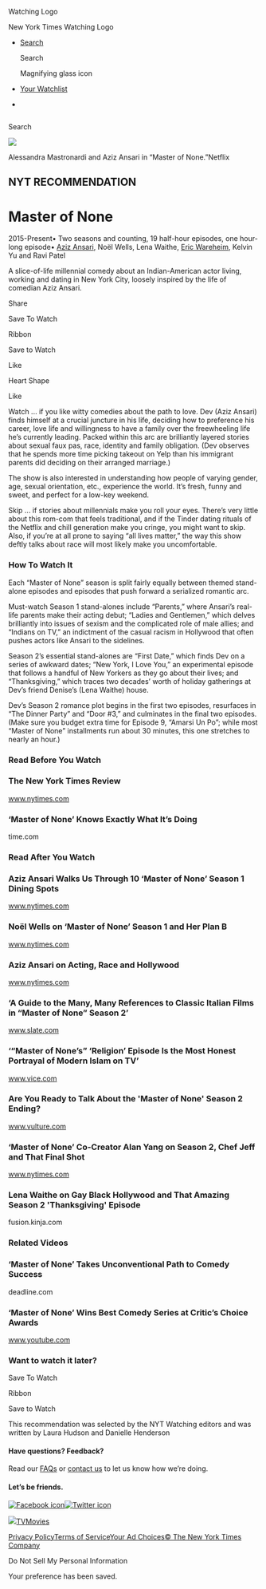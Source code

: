 <div id="react-root">

<div data-reactroot="" data-reactid="1" data-react-checksum="-256690305">

<div class="App__app" data-reactid="2">

[](/watching)

<div class="NavBar__watchingLogo" data-reactid="5">

Watching Logo

New York Times Watching Logo

</div>

  - [<span class="NavBar__visibleDesktop" data-reactid="24">Search</span>](/watching/search)
    
    <div class="NavBar__visibleMobile" data-reactid="25">
    
    <div class="NavSearchIcon__navSearchIcon" data-reactid="26">
    
    Search
    
    Magnifying glass icon
    
    </div>
    
    </div>

  - <span data-reactid="33">[Your Watchlist](/watching/watchlist)</span>
    
    <div class="NavBar__navBarSubHead" data-reactid="36">
    
    </div>

  - 

<div role="main" data-reactid="41">

<div class="NavSearch__navSearch" data-reactid="42">

<div class="NavSearchAutocomplete__autocompleteAndButton" data-reactid="44">

<div class="NavSearchAutocomplete__inputWrapper" style="display:inline-block;" data-reactid="45">

</div>

</div>

Search

</div>

<div data-reactid="48">

<div class="narrowContainer RecommendationLayout__recommendation container" data-reactid="51">

<div class="RecommendationLayout__page clearfix" data-reactid="53">

<div class="row" data-reactid="54">

<div class="section RecommendationLayout__sectionContent RecommendationLayout__imageSection" data-reactid="55">

<div class="RecommendationLayout__imageCol col-md-8 col-md-push-4 col-sm-12" data-reactid="56">

<div data-reactid="57">

<div data-reactid="58">

<div class="CreditedMedia__watchedBadgeCreditedMediaContainer" data-reactid="59">

![](https://static01.nyt.com/images/2015/12/13/watching/master-of-none-watching-recommendation/master-of-none-watching-recommendation-videoSixteenByNineJumbo1600-v5.jpg)

</div>

<div class="CreditedMedia__creditAndCaption" data-reactid="63">

<span class="CreditedMedia__caption" data-reactid="64">Alessandra
Mastronardi and Aziz Ansari in “Master of
None.”</span><span class="CreditedMedia__credit" data-reactid="65">Netflix</span>

</div>

</div>

</div>

</div>

<div class="col-md-4 col-md-pull-8 col-sm-12" data-reactid="66">

<div class="Info__info" data-reactid="67">

## NYT RECOMMENDATION

# Master of None

<div class="Info__subtitle" data-reactid="70">

<span class="Info__years" data-reactid="71">2015-Present</span><span class="Info__subtitleBullet" data-reactid="72">•
</span><span data-reactid="73">Two seasons and counting, 19 half-hour
episodes, one hour-long
episode</span><span class="Info__subtitleBullet" data-reactid="74">•
</span><span data-reactid="75">[Aziz
Ansari](/watching/search?q=Aziz%20Ansari&actor=aziz-ansari), Noël Wells,
Lena Waithe, [Eric
Wareheim](/watching/search?q=Eric%20Wareheim&actor=eric-wareheim),
Kelvin Yu and Ravi Patel</span>

</div>

A slice-of-life millennial comedy about an Indian-American actor living,
working and dating in New York City, loosely inspired by the life of
comedian Aziz Ansari.

<div class="Info__actions" data-reactid="88">

<div class="NYTSocialShare__overlayTriggerContainer" data-reactid="89">

Share

<div class="NYTSocialShare__overlay" style="display:none;" data-reactid="91">

</div>

</div>

<div class="_sharedIconStyles__SVGiconContainer" data-reactid="93">

Save To Watch

Ribbon

</div>

<span class="SaveToWatchlistButton__buttonText" data-reactid="100">Save
to Watch</span>

<div class="_sharedIconStyles__SVGiconContainer" data-reactid="102">

Like

Heart Shape

</div>

<span class="LikeButton__buttonText" data-reactid="109">Like</span>

</div>

</div>

</div>

</div>

</div>

<div class="row" data-reactid="110">

<div class="section RecommendationLayout__sectionContent" data-reactid="111">

<div class="col-md-8 col-sm-12" data-reactid="112">

<div class="WatchIfs__watchIfs" data-reactid="113">

<div class="WatchIfs__watchIf" data-reactid="114">

<span class="WatchIfs__label" data-reactid="115">Watch ...
</span><span data-reactid="116">if you like witty comedies about the
path to love. Dev (Aziz Ansari) finds himself at a crucial juncture in
his life, deciding how to preference his career, love life and
willingness to have a family over the freewheeling life he’s currently
leading. Packed within this arc are brilliantly layered stories about
sexual faux pas, race, identity and family obligation. (Dev observes
that he spends more time picking takeout on Yelp than his immigrant
parents did deciding on their arranged marriage.)  
  
The show is also interested in understanding how people of varying
gender, age, sexual orientation, etc., experience the world. It’s fresh,
funny and sweet, and perfect for a low-key weekend.</span>

</div>

<div class="WatchIfs__watchIf" data-reactid="117">

<span class="WatchIfs__label" data-reactid="118">Skip ...
</span><span data-reactid="119">if stories about millennials make you
roll your eyes. There’s very little about this rom-com that feels
traditional, and if the Tinder dating rituals of the Netflix and chill
generation make you cringe, you might want to skip. Also, if you’re at
all prone to saying “all lives matter,” the way this show deftly talks
about race will most likely make you uncomfortable.</span>

</div>

</div>

<div class="visible-small-screens" data-reactid="120">

</div>

</div>

<div class="RecommendationLayout__colRight col-md-4 col-sm-12" data-reactid="122">

<div class="visible-large-screens" data-reactid="123">

</div>

<div class="visible-large-screens" data-reactid="124">

</div>

</div>

</div>

</div>

<div class="row" data-reactid="127">

<div class="section RecommendationLayout__sectionContent" data-reactid="128">

</div>

</div>

<div data-reactid="130">

<div class="row" data-reactid="131">

<div class="RecommendationLayout__sectionContent col-md-8 col-sm-12" data-reactid="132">

<div data-reactid="133">

<div class="Recommendation__howToWatchSection" data-reactid="134">

### How To Watch It

<div class="Recommendation__howToWatch" data-reactid="136">

Each “Master of None” season is split fairly equally between themed
stand-alone episodes and episodes that push forward a serialized
romantic arc.  
  
Must-watch Season 1 stand-alones include “Parents,” where Ansari’s
real-life parents make their acting debut; “Ladies and Gentlemen,” which
delves brilliantly into issues of sexism and the complicated role of
male allies; and “Indians on TV,” an indictment of the casual racism in
Hollywood that often pushes actors like Ansari to the sidelines.  
  
Season 2’s essential stand-alones are “First Date,” which finds Dev on a
series of awkward dates; “New York, I Love You,” an experimental episode
that follows a handful of New Yorkers as they go about their lives; and
“Thanksgiving,” which traces two decades’ worth of holiday gatherings
at Dev’s friend Denise’s (Lena Waithe) house.  
  
Dev’s Season 2 romance plot begins in the first two episodes, resurfaces
in “The Dinner Party” and “Door \#3,” and culminates in the final two
episodes. (Make sure you budget extra time for Episode 9, “Amarsi Un
Po”; while most “Master of None” installments run about 30 minutes,
this one stretches to nearly an hour.)

</div>

</div>

<div data-reactid="137">

<div class="RelatedLinks__section" data-reactid="138">

### Read Before You Watch

<div data-reactid="140">

<div class="RelatedLinks__relatedLink" data-reactid="141">

[](http://www.nytimes.com/2015/11/06/arts/television/review-aziz-ansari-in-master-of-none-negotiates-technology-and-social-mores.html)

### The New York Times Review

<div class="RelatedLinks__relatedLinkSubtitle" data-reactid="144">

www.nytimes.com

</div>

</div>

<div class="RelatedLinks__relatedLink" data-reactid="145">

[](http://time.com/4111777/master-of-none-aziz-ansari-review/)

### ‘Master of None’ Knows Exactly What It’s Doing

<div class="RelatedLinks__relatedLinkSubtitle" data-reactid="148">

time.com

</div>

</div>

</div>

</div>

<div class="RelatedLinks__section" data-reactid="149">

### Read After You Watch

<div data-reactid="151">

<div class="RelatedLinks__relatedLink" data-reactid="152">

[](http://www.nytimes.com/interactive/2015/12/02/style/aziz-ansari-master-of-none-10-locations.html)

### Aziz Ansari Walks Us Through 10 ‘Master of None’ Season 1 Dining Spots

<div class="RelatedLinks__relatedLinkSubtitle" data-reactid="155">

www.nytimes.com

</div>

</div>

<div class="RelatedLinks__relatedLink" data-reactid="156">

[](http://www.nytimes.com/2015/11/22/arts/television/noel-wells-on-master-of-none-and-her-plan-b.html)

### Noël Wells on ‘Master of None’ Season 1 and Her Plan B

<div class="RelatedLinks__relatedLinkSubtitle" data-reactid="159">

www.nytimes.com

</div>

</div>

<div class="RelatedLinks__relatedLink" data-reactid="160">

[](http://www.nytimes.com/2015/11/15/arts/television/aziz-ansari-on-acting-race-and-hollywood.html)

### Aziz Ansari on Acting, Race and Hollywood

<div class="RelatedLinks__relatedLinkSubtitle" data-reactid="163">

www.nytimes.com

</div>

</div>

<div class="RelatedLinks__relatedLink" data-reactid="164">

[](http://www.slate.com/blogs/browbeat/2017/05/12/master_of_none_s_references_to_italian_movies_a_guide.html)

### ‘A Guide to the Many, Many References to Classic Italian Films in “Master of None” Season 2’

<div class="RelatedLinks__relatedLinkSubtitle" data-reactid="167">

www.slate.com

</div>

</div>

<div class="RelatedLinks__relatedLink" data-reactid="168">

[](https://www.vice.com/en_ca/article/master-of-nones-religion-episode-is-the-most-honest-portrayal-of-modern-islam-on-tv)

### ‘“Master of None’s” ‘Religion’ Episode Is the Most Honest Portrayal of Modern Islam on TV’

<div class="RelatedLinks__relatedLinkSubtitle" data-reactid="171">

www.vice.com

</div>

</div>

<div class="RelatedLinks__relatedLink" data-reactid="172">

[](http://www.vulture.com/2017/05/master-of-none-season-two-finale-ending-discussion.html)

### Are You Ready to Talk About the 'Master of None' Season 2 Ending?

<div class="RelatedLinks__relatedLinkSubtitle" data-reactid="175">

www.vulture.com

</div>

</div>

<div class="RelatedLinks__relatedLink" data-reactid="176">

[](https://www.nytimes.com/2017/05/24/arts/television/master-of-none-season-2-netflix-alan-yang-interview.html)

### ‘Master of None’ Co-Creator Alan Yang on Season 2, Chef Jeff and That Final Shot

<div class="RelatedLinks__relatedLinkSubtitle" data-reactid="179">

www.nytimes.com

</div>

</div>

<div class="RelatedLinks__relatedLink" data-reactid="180">

[](http://fusion.kinja.com/master-of-nones-lena-waithe-on-gay-black-hollywood-and-1795760008)

### Lena Waithe on Gay Black Hollywood and That Amazing Season 2 'Thanksgiving' Episode

<div class="RelatedLinks__relatedLinkSubtitle" data-reactid="183">

fusion.kinja.com

</div>

</div>

</div>

</div>

<div class="RelatedLinks__section" data-reactid="184">

### Related Videos

<div data-reactid="186">

<div class="RelatedLinks__relatedLink" data-reactid="187">

[](http://deadline.com/2016/05/deadline-the-contenders-emmys-video-master-of-none-netflix-alan-yang-1201764030/)

### ‘Master of None’ Takes Unconventional Path to Comedy Success

<div class="RelatedLinks__relatedLinkSubtitle" data-reactid="190">

deadline.com

</div>

</div>

<div class="RelatedLinks__relatedLink" data-reactid="191">

[](https://www.youtube.com/watch?v=XuntaP30Ns0)

### ‘Master of None’ Wins Best Comedy Series at Critic’s Choice Awards

<div class="RelatedLinks__relatedLinkSubtitle" data-reactid="194">

www.youtube.com

</div>

</div>

</div>

</div>

</div>

</div>

</div>

</div>

<div class="row" data-reactid="195">

<div class="RecommendationLayout__sectionContent col-md-8 col-sm-12" data-reactid="196">

<div class="Recommendation__secondButton" data-reactid="197">

### Want to watch it later?

<div class="_sharedIconStyles__SVGiconContainer" data-reactid="200">

Save To Watch

Ribbon

</div>

<span class="SaveToWatchlistButton__buttonText" data-reactid="207">Save
to Watch</span>

</div>

</div>

</div>

<div class="row" data-reactid="208">

<div class="RecommendationLayout__sectionContent RecommendationLayout__noBorder col-md-8 col-sm-12" data-reactid="209">

<div class="Recommendation__footerText" data-reactid="210">

<div data-reactid="211">

This recommendation was selected by the NYT Watching editors and was
written by Laura Hudson and Danielle Henderson

</div>

</div>

</div>

</div>

</div>

<div class="row" data-reactid="212">

<div class="col-md-12 col-sm-12" data-reactid="213">

</div>

</div>

</div>

</div>

</div>

</div>

<div class="container" data-reactid="216">

<div class="row" data-reactid="217">

<div class="col-sm-6" data-reactid="218">

<div class="section Footer__footerBlock" data-reactid="219">

#### Have questions? Feedback?

<div class="Footer__promptSubtitle" data-reactid="221">

Read our [FAQs](//www.nytimes.com/2017/01/10/watching/faq.html "faq") or
[contact us](mailto:watchingcare@nytimes.com) to let us know how we’re
doing.

</div>

</div>

</div>

<div class="col-sm-6" data-reactid="228">

<div class="section Footer__footerBlock" data-reactid="229">

#### Let’s be friends.

<div class="Footer__social" data-reactid="231">

[![Facebook
icon](/watching/assets/web/img/footer_facebook_icon.48f8f0ac.svg)](https://www.facebook.com/nytwatching/ "facebook")[![Twitter
icon](/watching/assets/web/img/footer_twitter_icon.f138d306.svg)](https://twitter.com/watching "twitter")

</div>

</div>

</div>

</div>

</div>

<div class="container-fluid" data-reactid="236">

<div class="Footer__footerLinks" data-reactid="237">

<div class="row" data-reactid="238">

<div class="col-lg-6 col-md-12 col-sm-12" data-reactid="239">

<div class="Footer__bottomLinksLeft" data-reactid="240">

<span data-reactid="241">[![](/watching/assets/web/img/the-new-york-times.c0889830.svg)](//www.nytimes.com)</span><span data-reactid="244">[TV](//www.nytimes.com/section/arts/television)</span><span data-reactid="246">[Movies](//www.nytimes.com/section/movies)</span>

</div>

</div>

<div class="col-lg-6 col-md-12 col-sm-12" data-reactid="248">

<div class="Footer__bottomLinksRight" data-reactid="249">

<span data-reactid="250">[Privacy
Policy](//www.nytimes.com/content/help/rights/privacy/policy/privacy-policy.html)</span><span data-reactid="252">[Terms
of
Service](//www.nytimes.com/content/help/rights/terms/terms-of-service.html)</span><span data-reactid="254">[Your
Ad
Choices](//www.nytimes.com/content/help/rights/privacy/policy/privacy-policy.html#pp)</span><span data-reactid="256">[©
The New York Times Company](http://www.nytco.com/)</span>

</div>

</div>

<div data-reactid="258">

<span class="Footer__ccpa" data-reactid="259"><span>Do Not Sell My
Personal Information</span></span>

</div>

<div class="Snackbar__snackbar Snackbar__fadeOut" data-reactid="261">

<div class="Snackbar__content" role="status" data-reactid="262">

Your preference has been saved.

</div>

</div>

</div>

</div>

</div>

</div>

</div>

</div>
